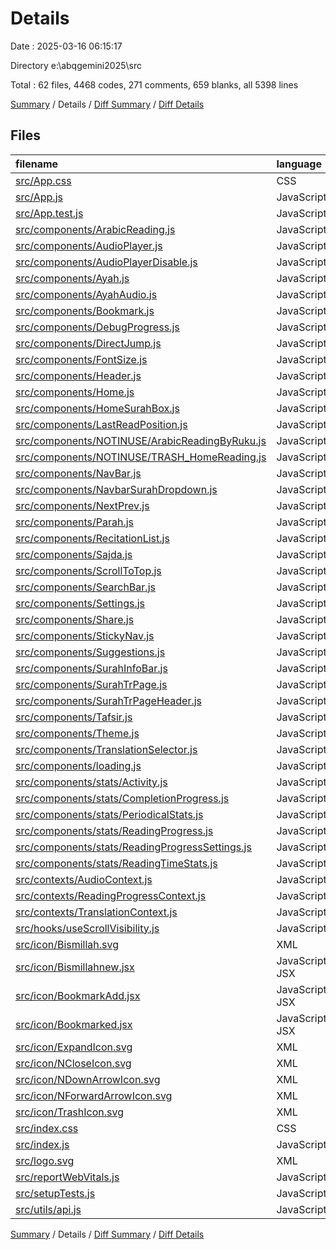 # Details

Date : 2025-03-16 06:15:17

Directory e:\\abqgemini2025\\src

Total : 62 files,  4468 codes, 271 comments, 659 blanks, all 5398 lines

[Summary](results.md) / Details / [Diff Summary](diff.md) / [Diff Details](diff-details.md)

## Files
| filename | language | code | comment | blank | total |
| :--- | :--- | ---: | ---: | ---: | ---: |
| [src/App.css](/src/App.css) | CSS | 33 | 0 | 6 | 39 |
| [src/App.js](/src/App.js) | JavaScript | 42 | 3 | 4 | 49 |
| [src/App.test.js](/src/App.test.js) | JavaScript | 7 | 0 | 2 | 9 |
| [src/components/ArabicReading.js](/src/components/ArabicReading.js) | JavaScript | 168 | 10 | 23 | 201 |
| [src/components/AudioPlayer.js](/src/components/AudioPlayer.js) | JavaScript | 45 | 4 | 11 | 60 |
| [src/components/AudioPlayerDisable.js](/src/components/AudioPlayerDisable.js) | JavaScript | 25 | 1 | 4 | 30 |
| [src/components/Ayah.js](/src/components/Ayah.js) | JavaScript | 221 | 7 | 26 | 254 |
| [src/components/AyahAudio.js](/src/components/AyahAudio.js) | JavaScript | 180 | 16 | 35 | 231 |
| [src/components/Bookmark.js](/src/components/Bookmark.js) | JavaScript | 154 | 7 | 23 | 184 |
| [src/components/DebugProgress.js](/src/components/DebugProgress.js) | JavaScript | 11 | 1 | 3 | 15 |
| [src/components/DirectJump.js](/src/components/DirectJump.js) | JavaScript | 183 | 2 | 25 | 210 |
| [src/components/FontSize.js](/src/components/FontSize.js) | JavaScript | 97 | 1 | 11 | 109 |
| [src/components/Header.js](/src/components/Header.js) | JavaScript | 52 | 1 | 7 | 60 |
| [src/components/Home.js](/src/components/Home.js) | JavaScript | 100 | 1 | 13 | 114 |
| [src/components/HomeSurahBox.js](/src/components/HomeSurahBox.js) | JavaScript | 70 | 1 | 8 | 79 |
| [src/components/LastReadPosition.js](/src/components/LastReadPosition.js) | JavaScript | 56 | 2 | 9 | 67 |
| [src/components/NOTINUSE/ArabicReadingByRuku.js](/src/components/NOTINUSE/ArabicReadingByRuku.js) | JavaScript | 149 | 11 | 21 | 181 |
| [src/components/NOTINUSE/TRASH\_HomeReading.js](/src/components/NOTINUSE/TRASH_HomeReading.js) | JavaScript | 39 | 1 | 5 | 45 |
| [src/components/NavBar.js](/src/components/NavBar.js) | JavaScript | 91 | 6 | 12 | 109 |
| [src/components/NavbarSurahDropdown.js](/src/components/NavbarSurahDropdown.js) | JavaScript | 140 | 3 | 17 | 160 |
| [src/components/NextPrev.js](/src/components/NextPrev.js) | JavaScript | 83 | 7 | 17 | 107 |
| [src/components/Parah.js](/src/components/Parah.js) | JavaScript | 87 | 2 | 14 | 103 |
| [src/components/RecitationList.js](/src/components/RecitationList.js) | JavaScript | 91 | 3 | 8 | 102 |
| [src/components/Sajda.js](/src/components/Sajda.js) | JavaScript | 81 | 2 | 12 | 95 |
| [src/components/ScrollToTop.js](/src/components/ScrollToTop.js) | JavaScript | 78 | 6 | 9 | 93 |
| [src/components/SearchBar.js](/src/components/SearchBar.js) | JavaScript | 228 | 1 | 23 | 252 |
| [src/components/Settings.js](/src/components/Settings.js) | JavaScript | 89 | 3 | 9 | 101 |
| [src/components/Share.js](/src/components/Share.js) | JavaScript | 167 | 2 | 14 | 183 |
| [src/components/StickyNav.js](/src/components/StickyNav.js) | JavaScript | 107 | 22 | 13 | 142 |
| [src/components/Suggestions.js](/src/components/Suggestions.js) | JavaScript | 27 | 1 | 4 | 32 |
| [src/components/SurahInfoBar.js](/src/components/SurahInfoBar.js) | JavaScript | 18 | 0 | 3 | 21 |
| [src/components/SurahTrPage.js](/src/components/SurahTrPage.js) | JavaScript | 372 | 19 | 56 | 447 |
| [src/components/SurahTrPageHeader.js](/src/components/SurahTrPageHeader.js) | JavaScript | 46 | 15 | 8 | 69 |
| [src/components/Tafsir.js](/src/components/Tafsir.js) | JavaScript | 85 | 4 | 9 | 98 |
| [src/components/Theme.js](/src/components/Theme.js) | JavaScript | 67 | 12 | 13 | 92 |
| [src/components/TranslationSelector.js](/src/components/TranslationSelector.js) | JavaScript | 101 | 2 | 8 | 111 |
| [src/components/loading.js](/src/components/loading.js) | JavaScript | 18 | 2 | 4 | 24 |
| [src/components/stats/Activity.js](/src/components/stats/Activity.js) | JavaScript | 16 | 6 | 6 | 28 |
| [src/components/stats/CompletionProgress.js](/src/components/stats/CompletionProgress.js) | JavaScript | 29 | 1 | 5 | 35 |
| [src/components/stats/PeriodicalStats.js](/src/components/stats/PeriodicalStats.js) | JavaScript | 61 | 3 | 7 | 71 |
| [src/components/stats/ReadingProgress.js](/src/components/stats/ReadingProgress.js) | JavaScript | 127 | 1 | 13 | 141 |
| [src/components/stats/ReadingProgressSettings.js](/src/components/stats/ReadingProgressSettings.js) | JavaScript | 41 | 1 | 6 | 48 |
| [src/components/stats/ReadingTimeStats.js](/src/components/stats/ReadingTimeStats.js) | JavaScript | 37 | 1 | 8 | 46 |
| [src/contexts/AudioContext.js](/src/contexts/AudioContext.js) | JavaScript | 67 | 10 | 13 | 90 |
| [src/contexts/ReadingProgressContext.js](/src/contexts/ReadingProgressContext.js) | JavaScript | 68 | 1 | 11 | 80 |
| [src/contexts/TranslationContext.js](/src/contexts/TranslationContext.js) | JavaScript | 25 | 1 | 6 | 32 |
| [src/hooks/useScrollVisibility.js](/src/hooks/useScrollVisibility.js) | JavaScript | 20 | 1 | 9 | 30 |
| [src/icon/Bismillah.svg](/src/icon/Bismillah.svg) | XML | 12 | 0 | 3 | 15 |
| [src/icon/Bismillahnew.jsx](/src/icon/Bismillahnew.jsx) | JavaScript JSX | 15 | 0 | 3 | 18 |
| [src/icon/BookmarkAdd.jsx](/src/icon/BookmarkAdd.jsx) | JavaScript JSX | 14 | 2 | 4 | 20 |
| [src/icon/Bookmarked.jsx](/src/icon/Bookmarked.jsx) | JavaScript JSX | 14 | 2 | 4 | 20 |
| [src/icon/ExpandIcon.svg](/src/icon/ExpandIcon.svg) | XML | 11 | 1 | 1 | 13 |
| [src/icon/NCloseIcon.svg](/src/icon/NCloseIcon.svg) | XML | 9 | 1 | 1 | 11 |
| [src/icon/NDownArrowIcon.svg](/src/icon/NDownArrowIcon.svg) | XML | 9 | 1 | 1 | 11 |
| [src/icon/NForwardArrowIcon.svg](/src/icon/NForwardArrowIcon.svg) | XML | 9 | 1 | 1 | 11 |
| [src/icon/TrashIcon.svg](/src/icon/TrashIcon.svg) | XML | 9 | 1 | 1 | 11 |
| [src/index.css](/src/index.css) | CSS | 203 | 18 | 54 | 275 |
| [src/index.js](/src/index.js) | JavaScript | 15 | 3 | 3 | 21 |
| [src/logo.svg](/src/logo.svg) | XML | 1 | 0 | 0 | 1 |
| [src/reportWebVitals.js](/src/reportWebVitals.js) | JavaScript | 12 | 1 | 2 | 15 |
| [src/setupTests.js](/src/setupTests.js) | JavaScript | 1 | 4 | 1 | 6 |
| [src/utils/api.js](/src/utils/api.js) | JavaScript | 35 | 29 | 7 | 71 |

[Summary](results.md) / Details / [Diff Summary](diff.md) / [Diff Details](diff-details.md)